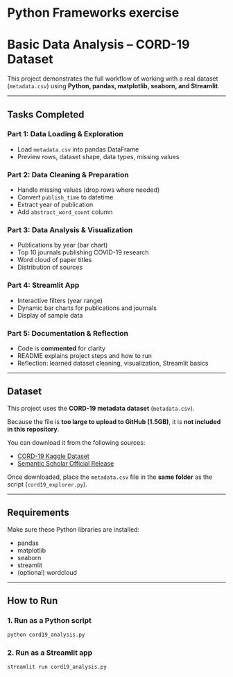 # Python Frameworks exercise
# Basic Data Analysis – CORD-19 Dataset

This project demonstrates the full workflow of working with a real dataset (`metadata.csv`) using **Python, pandas, matplotlib, seaborn, and Streamlit**.

---

## Tasks Completed

### Part 1: Data Loading & Exploration
- Load `metadata.csv` into pandas DataFrame
- Preview rows, dataset shape, data types, missing values

### Part 2: Data Cleaning & Preparation
- Handle missing values (drop rows where needed)
- Convert `publish_time` to datetime
- Extract year of publication
- Add `abstract_word_count` column

### Part 3: Data Analysis & Visualization
- Publications by year (bar chart)
- Top 10 journals publishing COVID-19 research
- Word cloud of paper titles
- Distribution of sources

### Part 4: Streamlit App
- Interactive filters (year range)
- Dynamic bar charts for publications and journals
- Display of sample data

### Part 5: Documentation & Reflection
- Code is **commented** for clarity
- README explains project steps and how to run
- Reflection: learned dataset cleaning, visualization, Streamlit basics

---

## Dataset

This project uses the **CORD-19 metadata dataset** (`metadata.csv`).  

Because the file is **too large to upload to GitHub (1.5GB)**, it is **not included in this repository**.  

You can download it from the following sources:  

- [CORD-19 Kaggle Dataset](https://www.kaggle.com/allen-institute-for-ai/CORD-19-research-challenge)  
- [Semantic Scholar Official Release](https://www.semanticscholar.org/cord19)  

Once downloaded, place the `metadata.csv` file in the **same folder** as the script (`cord19_explorer.py`).

---

## Requirements

Make sure these Python libraries are installed:

- pandas  
- matplotlib  
- seaborn  
- streamlit  
- (optional) wordcloud  

---

## How to Run

### 1. Run as a Python script
```bash
python cord19_analysis.py
```
### 2. Run as a Streamlit app
```bash
streamlit run cord19_analysis.py
